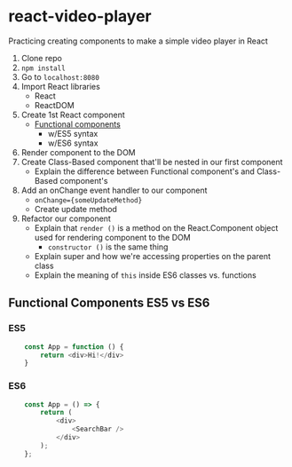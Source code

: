 # react-video-player

Practicing creating components to make a simple video player in React

1. Clone repo
2. `npm install`
4. Go to `localhost:8080`
5. Import React libraries
    * React
    * ReactDOM
6. Create 1st React component
    * [Functional components](#functionalComponents)
        * w/ES5 syntax
        * w/ES6 syntax
7. Render component to the DOM
8. Create Class-Based component that'll be nested in our first component
    * Explain the difference between Functional component's and Class-Based component's
9. Add an onChange event handler to our component
    * `onChange={someUpdateMethod}`
    * Create update method
10. Refactor our component
    * Explain that `render ()` is a method on the React.Component object used for rendering component to the DOM
        * `constructor ()` is the same thing
    * Explain super and how we're accessing properties on the parent class
    * Explain the meaning of `this` inside ES6 classes vs. functions

## <a name="functionalComponents"></a>Functional Components ES5 vs ES6

### ES5
```javascript
    const App = function () {
        return <div>Hi!</div>
    }
```
### ES6
```javascript
    const App = () => {
        return (
            <div>
                <SearchBar />
            </div>
        );
    };
```